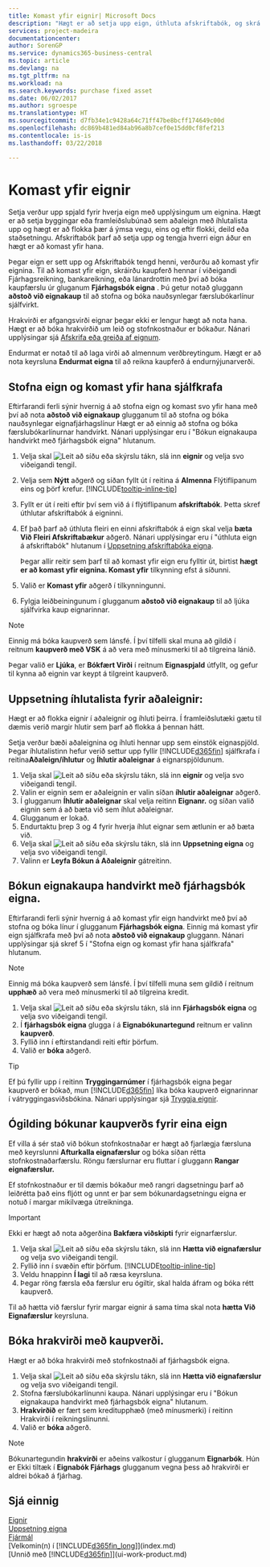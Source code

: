 ```yaml
---
title: Komast yfir eignir| Microsoft Docs
description: "Hægt er að setja upp eign, úthluta afskriftabók, og skrá kaupverð eignarinnar."
services: project-madeira
documentationcenter: 
author: SorenGP
ms.service: dynamics365-business-central
ms.topic: article
ms.devlang: na
ms.tgt_pltfrm: na
ms.workload: na
ms.search.keywords: purchase fixed asset
ms.date: 06/02/2017
ms.author: sgroespe
ms.translationtype: HT
ms.sourcegitcommit: d7fb34e1c9428a64c71ff47be8bcff174649c00d
ms.openlocfilehash: dc869b481ed84ab96a8b7cef0e15dd0cf8fef213
ms.contentlocale: is-is
ms.lasthandoff: 03/22/2018

---
```

# <a name="acquire-fixed-assets"></a>Komast yfir eignir
Setja verður upp spjald fyrir hverja eign með upplýsingum um eignina. Hægt er að setja byggingar eða framleiðslubúnað sem aðaleign með íhlutalista upp og hægt er að flokka þær á ýmsa vegu, eins og eftir flokki, deild eða staðsetningu. Afskriftabók þarf að setja upp og tengja hverri eign áður en hægt er að komast yfir hana.

Þegar eign er sett upp og Afskriftabók tengd henni, verðurðu að komast yfir eignina. Til að komast yfir eign, skráirðu kaupferð hennar í viðeigandi Fjárhagsreikning, bankareikning, eða lánardrottin með því að bóka kaupfærslu úr gluganum **Fjárhagsbók eigna** . Þú getur notað gluggann **aðstoð við eignakaup** til að stofna og bóka nauðsynlegar færslubókarlínur sjálfvirkt.

Hrakvirði er afgangsvirði eignar þegar ekki er lengur hægt að nota hana. Hægt er að bóka hrakvirðið um leið og stofnkostnaður er bókaður. Nánari upplýsingar sjá [Afskrifa eða greiða af eignum](fa-how-depreciate-amortize.md).

Endurmat er notað til að laga virði að almennum verðbreytingum. Hægt er að nota keyrsluna **Endurmat eigna** til að reikna kaupferð á endurnýjunarverði.

## <a name="to-create-a-fixed-asset-and-acquire-it-automatically"></a>Stofna eign og komast yfir hana sjálfkrafa
Eftirfarandi ferli sýnir hvernig á að stofna eign og komast svo yfir hana með því að nota **aðstoð við eignakaup** glugganum til að stofna og bóka nauðsynlegar eignafjárhagslínur Hægt er að einnig að stofna og bóka færslubókarlínurnar handvirkt. Nánari upplýsingar eru í "Bókun eignakaupa handvirkt með fjárhagsbók eigna" hlutanum.

1. Velja skal ![Leit að síðu eða skýrslu](media/ui-search/search_small.png "Leit að síðu eða skýrslu táknið") tákn, slá inn **eignir** og velja svo viðeigandi tengil.  
2. Velja sem **Nýtt** aðgerð og síðan fyllt út í reitina á **Almenna** Flýtiflipanum eins og þörf krefur. [!INCLUDE[tooltip-inline-tip](includes/tooltip-inline-tip_md.md)]
3. Fyllt er út í reiti eftir því sem við á í flýtiflipanum **afskriftabók**. Þetta skref úthlutar afskriftabók á eigninni.  
4. Ef það þarf að úthluta fleiri en einni afskriftabók á eign skal velja **bæta Við Fleiri Afskriftabækur** aðgerð. Nánari upplýsingar eru í "úthluta eign á afskriftabók" hlutanum í [Uppsetning afskriftabóka eigna](fa-how-setup-depreciation.md).

    Þegar allir reitir sem þarf til að komast yfir eign eru fylltir út, birtist **hægt er að komast yfir eignina. Komast yfir** tilkynning efst á síðunni.
5. Valið er **Komast yfir** aðgerð í tilkynningunni.
6. Fylgja leiðbeiningunum í glugganum **aðstoð við eignakaup** til að ljúka sjálfvirka kaup eignarinnar.

> [!NOTE]  
>   Einnig má bóka kaupverð sem lánsfé. Í því tilfelli skal muna að gildið í reitnum **kaupverð með VSK** á að vera með mínusmerki til að tilgreina lánið.

Þegar valið er **Ljúka**, er **Bókfært Virði** í reitnum **Eignaspjald** útfyllt, og gefur til kynna að eignin var keypt á tilgreint kaupverð.  

## <a name="to-set-up-a-component-list-for-a-main-asset"></a>Uppsetning íhlutalista fyrir aðaleignir:
Hægt er að flokka eignir í aðaleignir og íhluti þeirra. Í framleiðslutæki gætu til dæmis verið margir hlutir sem þarf að flokka á þennan hátt.  

Setja verður bæði aðaleignina og íhluti hennar upp sem einstök eignaspjöld. Þegar íhlutalistinn hefur verið settur upp fyllir [!INCLUDE[d365fin](includes/d365fin_md.md)] sjálfkrafa í reitina**Aðaleign/íhlutur** og **Íhlutir aðaleignar** á eignarspjöldunum.

1. Velja skal ![Leit að síðu eða skýrslu](media/ui-search/search_small.png "Leit að síðu eða skýrslu táknið") tákn, slá inn **eignir** og velja svo viðeigandi tengil.
2. Valin er eignin sem er aðaleignin er valin síðan **íhlutir aðaleignar** aðgerð.
3. Í glugganum **Íhlutir aðaleignar** skal velja reitinn **Eignanr.** og síðan valið eignin sem á að bæta við sem íhlut aðaleignar.
4. Glugganum er lokað.
5. Endurtaktu þrep 3 og 4 fyrir hverja íhlut eignar sem ætlunin er að bæta við.
6. Velja skal ![Leit að síðu eða skýrslu](media/ui-search/search_small.png "Leit að síðu eða skýrslu táknið") tákn, slá inn **Uppsetning eigna** og velja svo viðeigandi tengil.
7. Valinn er **Leyfa Bókun á Aðaleignir** gátreitinn.

## <a name="to-post-a-fixed-asset-acquisition-manually-with-the-fixed-asset-gl-journal"></a>Bókun eignakaupa handvirkt með fjárhagsbók eigna.
Eftirfarandi ferli sýnir hvernig á að komast yfir eign handvirkt með því að stofna og bóka línur í glugganum **Fjárhagsbók eigna**. Einnig má komast yfir eign sjálfkrafa með því að nota **aðstoð við eignakaup** gluggann. Nánari upplýsingar sjá skref 5 í "Stofna eign og komast yfir hana sjálfkrafa" hlutanum.

> [!NOTE]  
>   Einnig má bóka kaupverð sem lánsfé. Í því tilfelli muna sem gildið í reitnum **upphæð** að vera með mínusmerki til að tilgreina kredit.

1. Velja skal ![Leit að síðu eða skýrslu](media/ui-search/search_small.png "Leit að síðu eða skýrslu táknið") tákn, slá inn **Fjárhagsbók eigna** og velja svo viðeigandi tengil.
2. Í **fjárhagsbók eigna** glugga í á **Eignabókunartegund** reitnum er valinn **kaupverð**.
3. Fyllið inn í eftirstandandi reiti eftir þörfum.
4. Valið er **bóka** aðgerð.  

> [!TIP]  
>   Ef þú fyllir upp í reitinn **Tryggingarnúmer** í fjárhagsbók eigna þegar kaupverð er bókað, mun [!INCLUDE[d365fin](includes/d365fin_md.md)] líka bóka kaupverð eignarinnar í vátryggingasviðsbókina. Nánari upplýsingar sjá [Tryggja eignir](fa-how-insure.md).

## <a name="to-cancel-an-acquisition-cost-posting-for-one-fixed-asset"></a>Ógilding bókunar kaupverðs fyrir eina eign
Ef villa á sér stað við bókun stofnkostnaðar er hægt að fjarlægja færsluna með keyrslunni **Afturkalla eignafærslur** og bóka síðan rétta stofnkostnaðarfærslu. Röngu færslurnar eru fluttar í gluggann **Rangar eignafærslur.**

Ef stofnkostnaður er til dæmis bókaður með rangri dagsetningu þarf að leiðrétta það eins fljótt og unnt er þar sem bókunardagsetningu eigna er notuð í margar mikilvæga útreikninga.

> [!IMPORTANT]  
>   Ekki er hægt að nota aðgerðina **Bakfæra viðskipti** fyrir eignarfærslur.

1. Velja skal ![Leit að síðu eða skýrslu](media/ui-search/search_small.png "Leit að síðu eða skýrslu táknið") tákn, slá inn **Hætta við eignafærslur** og velja svo viðeigandi tengil.
2. Fyllið inn í svæðin eftir þörfum. [!INCLUDE[tooltip-inline-tip](includes/tooltip-inline-tip_md.md)]
3. Veldu hnappinn **Í lagi** til að ræsa keyrsluna.
4. Þegar röng færsla eða færslur eru ógiltir, skal halda áfram og bóka rétt kaupverð.

Til að hætta við færslur fyrir margar eignir á sama tíma skal nota **hætta Við Eignafærslur** keyrsluna.

## <a name="to-post-the-salvage-value-together-with-the-acquisition-cost"></a>Bóka hrakvirði með kaupverði.
Hægt er að bóka hrakvirði með stofnkostnaði af fjárhagsbók eigna.    

1. Velja skal ![Leit að síðu eða skýrslu](media/ui-search/search_small.png "Leit að síðu eða skýrslu táknið") tákn, slá inn **Hætta við eignafærslur** og velja svo viðeigandi tengil.
2. Stofna færslubókarlínunni kaupa. Nánari upplýsingar eru í "Bókun eignakaupa handvirkt með fjárhagsbók eigna" hlutanum.
3. **Hrakvirðið** er fært sem kreditupphæð (með mínusmerki) í reitinn Hrakvirði í reikningslínunni.
4. Valið er **bóka** aðgerð.

> [!NOTE]  
>   Bókunartegundin **hrakvirði** er aðeins valkostur í glugganum **Eignarbók**. Hún er Ekki tiltæk í **Eignabók Fjárhags** glugganum vegna þess að hrakvirði er aldrei bókað á fjárhag.

## <a name="see-also"></a>Sjá einnig
[Eignir](fa-manage.md)  
[Uppsetning eigna](fa-setup.md)  
[Fjármál](finance.md)  
[Velkomin(n) í [!INCLUDE[d365fin_long](includes/d365fin_long_md.md)]](index.md)  
[Unnið með [!INCLUDE[d365fin](includes/d365fin_md.md)]](ui-work-product.md)

